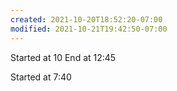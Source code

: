 ```yaml
---
created: 2021-10-20T18:52:20-07:00
modified: 2021-10-21T19:42:50-07:00
---
```


Started at 10
End at 12:45

Started at 7:40

